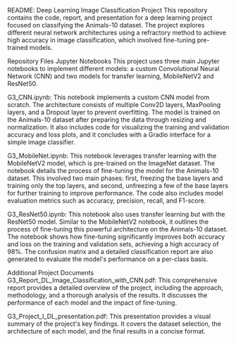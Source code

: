 README: Deep Learning Image Classification Project
This repository contains the code, report, and presentation for a deep learning project focused on classifying the Animals-10 dataset. The project explores different neural network architectures using a refractory method to achieve high accuracy in image classification, which involved fine-tuning pre-trained models.

Repository Files
Jupyter Notebooks
This project uses three main Jupyter notebooks to implement different models: a custom Convolutional Neural Network (CNN) and two models for transfer learning, MobileNetV2 and ResNet50.

G3_CNN.ipynb: This notebook implements a custom CNN model from scratch. The architecture consists of multiple Conv2D layers, MaxPooling layers, and a Dropout layer to prevent overfitting. The model is trained on the Animals-10 dataset after preparing the data through resizing and normalization. It also includes code for visualizing the training and validation accuracy and loss plots, and it concludes with a Gradio interface for a simple image classifier.

G3_MobileNet.ipynb: This notebook leverages transfer learning with the MobileNetV2 model, which is pre-trained on the ImageNet dataset. The notebook details the process of fine-tuning the model for the Animals-10 dataset. This involved two main phases: first, freezing the base layers and training only the top layers, and second, unfreezing a few of the base layers for further training to improve performance. The code also includes model evaluation metrics such as accuracy, precision, recall, and F1-score.

G3_ResNet50.ipynb: This notebook also uses transfer learning but with the ResNet50 model. Similar to the MobileNetV2 notebook, it outlines the process of fine-tuning this powerful architecture on the Animals-10 dataset. The notebook shows how fine-tuning significantly improves both accuracy and loss on the training and validation sets, achieving a high accuracy of 98%. The confusion matrix and a detailed classification report are also generated to evaluate the model's performance on a per-class basis.

Additional Project Documents
G3_Report_DL_Image_Classification_with_CNN.pdf: This comprehensive report provides a detailed overview of the project, including the approach, methodology, and a thorough analysis of the results. It discusses the performance of each model and the impact of fine-tuning.

G3_Project_I_DL_presentation.pdf: This presentation provides a visual summary of the project's key findings. It covers the dataset selection, the architecture of each model, and the final results in a concise format.
